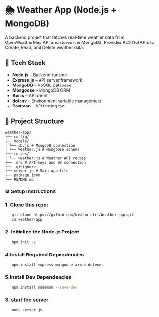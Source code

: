 # 🌦 Weather App (Node.js + MongoDB)

A backend project that fetches real-time weather data from OpenWeatherMap API and stores it in MongoDB. Provides RESTful APIs to Create, Read, and Delete weather data.

## 🚀 Tech Stack

- **Node.js** – Backend runtime
- **Express.js** – API server framework
- **MongoDB** – NoSQL database
- **Mongoose** – MongoDB ORM
- **Axios** – API client
- **dotenv** – Environment variable management
- **Postman** – API testing tool

## 📁 Project Structure

```
weather-app/
├── config/
├── models/
│ └── db.js # MongoDB connection
│ └── Weather.js # Mongoose schema
├── routes/
│ └── weather.js # Weather API routes
├── .env # API keys and DB connection 
├── .gitignore
├── server.js # Main app file
├── package.json
└── README.md
```


### ⚙️ Setup Instructions

### 1. Clone this repo:

```bash
   git clone https://github.com/kishan-ctrl/Weather-app.git
   cd weather-app 
```
### 2. Initialize the Node.js Project
```bash
   npm init -y
```

### 4.Install Required Dependencies
```bash
   npm install express mongoose axios dotenv
```
### 5.Install Dev Dependencies
```bash
   npm install nodemon --save-dev
```
### 3. start the server  

```bash
   node server.js
```





